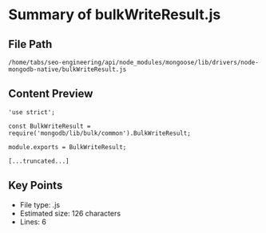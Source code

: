 # Summary of bulkWriteResult.js
  
## File Path
`/home/tabs/seo-engineering/api/node_modules/mongoose/lib/drivers/node-mongodb-native/bulkWriteResult.js`

## Content Preview
```
'use strict';

const BulkWriteResult = require('mongodb/lib/bulk/common').BulkWriteResult;

module.exports = BulkWriteResult;

[...truncated...]
```

## Key Points
- File type: .js
- Estimated size: 126 characters
- Lines: 6
